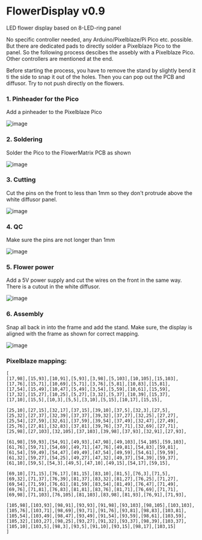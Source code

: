 # FlowerDisplay v0.9
LED flower display based on 8-LED-ring panel

No specific controller needed, any Arduino/Pixelblaze/Pi Pico etc. possible. But there are dedicated pads to directly solder a Pixelblaze Pico to the panel. So the following process descibes the assebly with a Pixelblaze Pico. Other controllers are mentioned at the end.

Before starting the process, you have to remove the stand by slightly bend it ti the side to snap it out of the holes. Then you can pop out the PCB and diffusor. Try to not push directly on the flowers.

### 1. Pinheader for the Pico
Add a pinheader to the Pixelblaze Pico
   
![image](https://github.com/makeTVee/FlowerDisplay/assets/18531000/ace7e3d2-4ccf-4708-9c0a-27f8771aba0b)

### 2. Soldering
Solder the Pico to the FlowerMatrix PCB as shown
   
![image](https://github.com/makeTVee/FlowerDisplay/assets/18531000/37f89998-03cf-426d-b277-f18d95af116c)

### 3. Cutting
Cut the pins on the front to less than 1mm so they don't protrude above the white diffusor panel.

![image](https://github.com/makeTVee/FlowerDisplay/assets/18531000/d0e721c5-0a67-4234-834c-0bd2bc9499f6)

### 4. QC
Make sure the pins are not longer than 1mm
 
![image](https://github.com/makeTVee/FlowerDisplay/assets/18531000/6cd11524-f881-4f95-8b32-33dd1d0beee6)

### 5. Flower power

   Add a 5V power supply and cut the wires on the front in the same way. There is a cutout in the white diffusor.
   
![image](https://github.com/makeTVee/FlowerDisplay/assets/18531000/71438997-9fc9-4f59-b537-f96211bc0225)

### 6. Assembly
Snap all back in into the frame and add the stand. Make sure, the display is aligned with the frame as shown for correct mapping.
   
![image](https://github.com/makeTVee/FlowerDisplay/assets/18531000/b9d752ae-39e3-4f05-833a-50d8bd3a0f0f)

### Pixelblaze mapping:
```
[
[17,98],[15,93],[10,91],[5,93],[3,98],[5,103],[10,105],[15,103],
[17,76],[15,71],[10,69],[5,71],[3,76],[5,81],[10,83],[15,81],
[17,54],[15,49],[10,47],[5,49],[3,54],[5,59],[10,61],[15,59],
[17,32],[15,27],[10,25],[5,27],[3,32],[5,37],[10,39],[15,37],
[17,10],[15,5],[10,3],[5,5],[3,10],[5,15],[10,17],[15,15],

[25,10],[27,15],[32,17],[37,15],[39,10],[37,5],[32,3],[27,5],
[25,32],[27,37],[32,39],[37,37],[39,32],[37,27],[32,25],[27,27],
[25,54],[27,59],[32,61],[37,59],[39,54],[37,49],[32,47],[27,49],
[25,76],[27,81],[32,83],[37,81],[39,76],[37,71],[32,69],[27,71],
[25,98],[27,103],[32,105],[37,103],[39,98],[37,93],[32,91],[27,93],

[61,98],[59,93],[54,91],[49,93],[47,98],[49,103],[54,105],[59,103],
[61,76],[59,71],[54,69],[49,71],[47,76],[49,81],[54,83],[59,81],
[61,54],[59,49],[54,47],[49,49],[47,54],[49,59],[54,61],[59,59],
[61,32],[59,27],[54,25],[49,27],[47,32],[49,37],[54,39],[59,37],
[61,10],[59,5],[54,3],[49,5],[47,10],[49,15],[54,17],[59,15],

[69,10],[71,15],[76,17],[81,15],[83,10],[81,5],[76,3],[71,5],
[69,32],[71,37],[76,39],[81,37],[83,32],[81,27],[76,25],[71,27],
[69,54],[71,59],[76,61],[81,59],[83,54],[81,49],[76,47],[71,49],
[69,76],[71,81],[76,83],[81,81],[83,76],[81,71],[76,69],[71,71],
[69,98],[71,103],[76,105],[81,103],[83,98],[81,93],[76,91],[71,93],

[105,98],[103,93],[98,91],[93,93],[91,98],[93,103],[98,105],[103,103],
[105,76],[103,71],[98,69],[93,71],[91,76],[93,81],[98,83],[103,81],
[105,54],[103,49],[98,47],[93,49],[91,54],[93,59],[98,61],[103,59],
[105,32],[103,27],[98,25],[93,27],[91,32],[93,37],[98,39],[103,37],
[105,10],[103,5],[98,3],[93,5],[91,10],[93,15],[98,17],[103,15]
]
```

